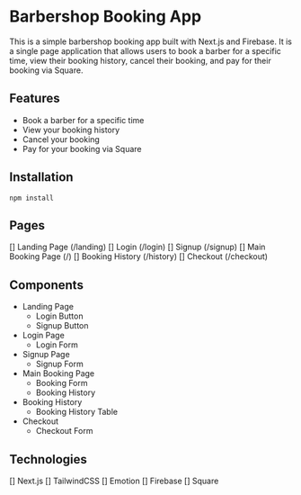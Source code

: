 # Barbershop Booking App

This is a simple barbershop booking app built with Next.js and Firebase. It is a single page application that allows users to book a barber for a specific time, view their booking history, cancel their booking, and pay for their booking via Square.

## Features

  - Book a barber for a specific time
  - View your booking history
  - Cancel your booking
  - Pay for your booking via Square

## Installation

```
npm install
```

## Pages

[] Landing Page (/landing)
[] Login (/login)
[] Signup (/signup)
[] Main Booking Page (/)
[] Booking History (/history)
[] Checkout (/checkout)


## Components

  - Landing Page
    - Login Button
    - Signup Button
  - Login Page
    - Login Form
  - Signup Page
    - Signup Form
  - Main Booking Page
    - Booking Form
    - Booking History
  - Booking History
    - Booking History Table
  - Checkout
    - Checkout Form

## Technologies

[] Next.js
[] TailwindCSS
[] Emotion
[] Firebase
[] Square
